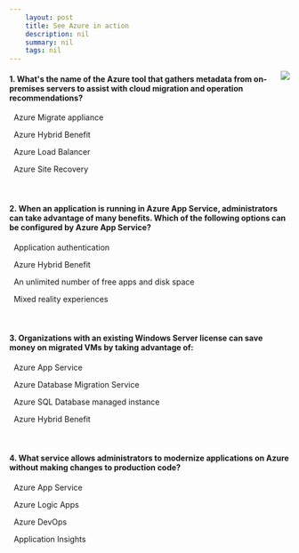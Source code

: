 ```yaml
---
    layout: post
    title: See Azure in action 
    description: nil
    summary: nil
    tags: nil
---
```



 <a target="_blank" href="https://docs.microsoft.com/en-us/learn/modules/azure-in-action/4-knowledge-check/"><i class="fas fa-external-link-alt"></i> </a>
 <img align="right" src="https://docs.microsoft.com/en-us/learn/achievements/azure-in-action.svg">
####  1. What's the name of the Azure tool that gathers metadata from on-premises servers to assist with cloud migration and operation recommendations?


<i class='fas fa-check-square' style='color: Dodgerblue;'></i> &nbsp;&nbsp;Azure Migrate appliance

<i class='far fa-square'></i> &nbsp;&nbsp;Azure Hybrid Benefit

<i class='far fa-square'></i> &nbsp;&nbsp;Azure Load Balancer

<i class='far fa-square'></i> &nbsp;&nbsp;Azure Site Recovery
<br />
<br />
<br />

####  2. When an application is running in Azure App Service, administrators can take advantage of many benefits. Which of the following options can be configured by Azure App Service?


<i class='fas fa-check-square' style='color: Dodgerblue;'></i> &nbsp;&nbsp;Application authentication

<i class='far fa-square'></i> &nbsp;&nbsp;Azure Hybrid Benefit

<i class='far fa-square'></i> &nbsp;&nbsp;An unlimited number of free apps and disk space

<i class='far fa-square'></i> &nbsp;&nbsp;Mixed reality experiences
<br />
<br />
<br />

####  3. Organizations with an existing Windows Server license can save money on migrated VMs by taking advantage of:


<i class='far fa-square'></i> &nbsp;&nbsp;Azure App Service

<i class='far fa-square'></i> &nbsp;&nbsp;Azure Database Migration Service

<i class='far fa-square'></i> &nbsp;&nbsp;Azure SQL Database managed instance

<i class='fas fa-check-square' style='color: Dodgerblue;'></i> &nbsp;&nbsp;Azure Hybrid Benefit
<br />
<br />
<br />

####  4. What service allows administrators to modernize applications on Azure without making changes to production code?


<i class='far fa-square'></i> &nbsp;&nbsp;Azure App Service

<i class='fas fa-check-square' style='color: Dodgerblue;'></i> &nbsp;&nbsp;Azure Logic Apps

<i class='far fa-square'></i> &nbsp;&nbsp;Azure DevOps

<i class='far fa-square'></i> &nbsp;&nbsp;Application Insights
<br />
<br />
<br />

